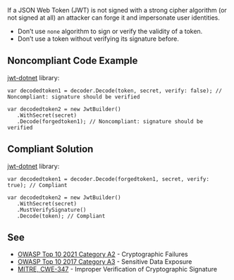 If a JSON Web Token (JWT) is not signed with a strong cipher algorithm (or not signed at all) an attacker can forge it and impersonate user identities.
 
- Don’t use `none` algorithm to sign or verify the validity of a token.
- Don’t use a token without verifying its signature before.

## Noncompliant Code Example
 
[jwt-dotnet](https://github.com/jwt-dotnet/jwt) library:

    var decodedtoken1 = decoder.Decode(token, secret, verify: false); // Noncompliant: signature should be verified
    
    var decodedtoken2 = new JwtBuilder()
       .WithSecret(secret)
       .Decode(forgedtoken1); // Noncompliant: signature should be verified

## Compliant Solution
 
[jwt-dotnet](https://github.com/jwt-dotnet/jwt) library:

    var decodedtoken1 = decoder.Decode(forgedtoken1, secret, verify: true); // Compliant
    
    var decodedtoken2 = new JwtBuilder()
       .WithSecret(secret)
       .MustVerifySignature()
       .Decode(token); // Compliant

## See

- [OWASP Top 10 2021 Category A2](https://owasp.org/Top10/A02_2021-Cryptographic_Failures/) - Cryptographic Failures
- [OWASP Top 10 2017 Category A3](https://www.owasp.org/index.php/Top_10-2017_A3-Sensitive_Data_Exposure) - Sensitive Data Exposure
- [MITRE, CWE-347](https://cwe.mitre.org/data/definitions/347) - Improper Verification of Cryptographic Signature